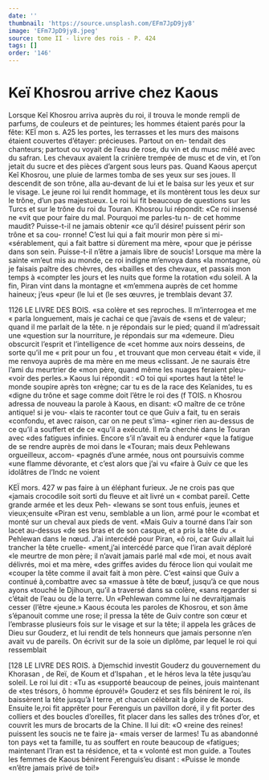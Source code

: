 ```yaml
---
date: ''
thumbnail: 'https://source.unsplash.com/EFm7JpD9jy8'
image: 'EFm7JpD9jy8.jpeg'
source: tome II - livre des rois - P. 424
tags: []
order: '146'
---
```


# Keï Khosrou arrive chez Kaous

Lorsque Keî Khosrou arriva auprès du roi, il trouva le monde rempli de parfums, de couleurs et de peintures; les hommes étaient parés pour la fête:
KEÏ mon s. A25 les portes, les terrasses et les murs des maisons
étaient couvertes d’étayer: précieuses. Partout on en-
tendait des chanteurs; partout ou voyait de l’eau de rose, du vin et du musc mêlé avec du safran. Les chevaux avaient la crinière trempée de musc et de
vin, et l’on jetait du sucre et des pièces d’argent sous
leurs pas. Quand Kaous aperçut Keî Khosrou, une pluie de larmes tomba de ses yeux sur ses joues. Il descendit de son trône, alla au-devant de lui et le baisa sur les yeux et sur le visage. Le jeune roi lui rendit hommage, et ils montèrent tous les deux sur le trône, d’un pas majestueux. Le roi lui fit beaucoup
de questions sur les Turcs et sur le trône du roi du Touran. Khosrou lui répondit: «Ce roi insensé ne
«vit que pour faire du mal. Pourquoi me parles-tu n- de cet homme maudit? Puisse-t-il ne jamais obtenir «ce qu’il désire! puissent périr son trône et sa cou-
rronne! C’est lui qui a fait mourir mon père si mi- «sérablement, qui a fait battre si dùrement ma mère,
«pour que je périsse dans son sein. Puisse-t-il n’être
a jamais libre de soucis! Lorsque ma mère la sainte «m’eut mis au monde, ce roi indigne m’envoya dans
«la montagne, où je faisais paître des chèvres, des «bailles et des chevaux, et passais mon temps à «compter les jours et les nuits que forme la rotation «du soleil. A la fin, Piran vint dans la montagne et
«m’emmena auprès de cet homme haineux; j’eus
«peur (le lui et (le ses œuvres, je tremblais devant 37.

1126 LE LIVRE DES BOIS.
«sa colère et ses reproches. Il m’interrogea et me
« parla longuement, mais je cachai ce que j’avais de «sens et de valeur; quand il me parlait de la tête. n je répondais sur le pied; quand il m’adressait une «question sur la nourriture, je répondais sur ma «demeure. Dieu obscurcit l’esprit et l’intelligence de
«cet homme aux noirs desseins, de sorte qu’il me « prit pour un fou , et trouvant que mon cerveau était « vide, il me renvoya auprès de ma mère en me meus «clissant. Je ne saurais être l’ami du meurtrier de «mon père, quand même les nuages feraient pleu- «voir des perles.» Kaous lui répondit : «O toi qui «portes haut la tête! le monde soupire après ton «règne; car tu es de la race des Keîanides, tu es «digne du trône et sage comme doit l’être le roi des
(f TOIS. n
Khosrou adressa de nouveau la parole à Kaous, en disant: «O maître de ce trône antique! si je vou- «lais te raconter tout ce que Guiv a fait, tu en serais «confondu, et avec raison, car on ne peut s’ima- «giner rien au-dessus de ce qu’il a souffert et de ce «qu’il a exécuté. Il m’a cherché dans le Touran avec
«des fatigues infinies. Encore s’il n’avait eu à endurer
«que la fatigue de se rendre auprès de moi dans le «Touran; mais deux Pehlewans orgueilleux, accom- «pagnés d’une armée, nous ont poursuivis comme
«une flamme dévorante, et c’est alors que j’ai vu
«faire à Guiv ce que les idolâtres de l’Indc ne voient

KEÏ mors. 427 w pas faire à un éléphant furieux. Je ne crois pas que
«jamais crocodile soit sorti du fleuve et ait livré un
« combat pareil. Cette grande armée et les deux Peh-
«lewans se sont tous enfuis, jeunes et vieux;ensuite
«Piran est venu, semblable a un lion, armé pour le
«combat et monté sur un cheval aux pieds de vent.
«Mais Guiv a tourné dans l’air son lacet au-dessus
«de ses bras et de son casque, et a pris la tête du .« Pehlewan dans le nœud. J’ai intercédé pour Piran,
«ô roi, car Guiv allait lui trancher la tête cruelle- «ment,j’ai intercédé parce que I’iran avait déploré
«le meurtre de mon père; il n’avait jamais parlé mal
«de moi, et nous avait délivrés, moi et ma mère, «des griffes avides du féroce lion qui voulait me «couper la tête comme il avait fait à mon père. C’est «ainsi que Guiv a continué à,combattre avec sa «massue à tête de bœuf, jusqu’à ce que nous ayons «touché le Djihoun, qu’il a traversé dans sa colère,
«sans regarder si c’était de l’eau ou de la terre. Un «Pehlewan comme lui ne devraitjamais cesser (l’être «jeune.»
Kaous écouta les paroles de Khosrou, et son âme s’épanouit comme une rose; il pressa la tête de Guiv
contre son cœur et l’embrasse plusieurs fois sur le visage et sur la tête; il appela les grâces de Dieu sur Gouderz, et lui rendit de tels honneurs que jamais personne n’en avait vu de pareils. On écrivit sur de
la soie un diplôme, par lequel le roi qui ressemblait

[128 LE LIVRE DES ROIS.
à Djemschid investit Gouderz du gouvernement du Khorasan , de Reï, de Koum et d’Ispahan , et le héros
leva la tête jusqu’au soleil. Le roi lui dit : «Tu as «supporté beaucoup de peines, jouis maintenant de «tes trésors, ô homme éprouvé!» Gouderz et ses
fils bénirent le roi, ils baissèrent la tête jusqu’à I
terre ,et chacun célébrait la gloire de Kaous. Ensuite le,roi fit apprêter pour Ferenguis un pavillon doré,
il y fit porter des colliers et des boucles d’oreilles, fit placer dans les salles des trônes d’or, et couvrit
les murs de brocarts de la Chine. Il lui dit: «O «reine des reines! puissent les soucis ne te faire ja- «mais verser de larmes! Tu as abandonné ton pays «et ta famille, tu as souffert en route beaucoup de «fatigues; maintenant l’Iran est ta résidence, et ta
« volonté est mon guide. a Toutes les femmes de Kaous
bénirent Ferenguis’eu disant : «Puisse le monde «n’être jamais privé de toi!»
